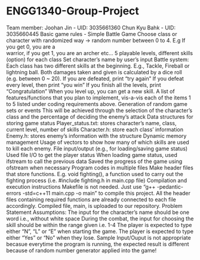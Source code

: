 # ENGG1340-Group-Project
Team member:
  Joohan Jin - UID: 3035661360
  Chun Kyu Bahk - UID: 3035660445
Basic game rules - Simple Battle Game
  Choose class or character with randomized way → random number between 0 to 4. E.g If you get 0, you are a       
  warrior, if you get 1, you are an archer etc… 
  5 playable levels, different skills (option) for each class
  Set character’s name by user’s input
Battle system:
  Each class has two different skills at the beginning. E.g., Tackle, Fireball or lightning ball.
  Both damages taken and given is calculated by a dice roll (e.g. between 0 ~ 20).
  If you are defeated, print “try again”
  If you defeat every level, then print “you win”
  If you finish all the levels, print “Congratulation”
  When you level up, you can get a new skill.
A list of features/functions that you plan to implement, vis-a-vis each of the items 1 to 5 listed under coding requirements above.
  Generation of random game sets or events
    This will be achieved through the selection of the character’s class and the percentage of deciding the enemy’s attack
  Data structures for storing game status 
    Player_status.txt: stores character’s name, class, current level, number of skills
    Character.h: store each class’ information
    Enemy.h: stores enemy’s information with the structure
  Dynamic memory management
    Usage of vectors to show how many of which skills are used to kill each enemy.
  File input/output (e.g., for loading/saving game status)
    Used file I/O to get the player status
    When loading game status, used ifstream to call the previous data
    Saved the progress of the game using ofstream when necessary
  Program codes in multiple files
    Make header files that store functions. E.g. void fighting(), a function used to carry out the fighting process (i.e. #include fighting.h in main.cpp file)
  Compilation and execution instructions
    Makefile is not needed. Just use “g++ -pedantic-errors -std=c++11 main.cpp -o main” to compile this project. 
    All the header files containing required functions are already connected to each file accordingly. 
    Compiled file, main, is uploaded to our repository.
  Problem Statement
  Assumptions:
    The input for the character’s name should be one word i.e., without white space
    During the combat, the input for choosing the skill should be within the range given i.e. 1-4
    The player is expected to type either “N”, “L” or “E” when starting the game.
    The player is expected to type either “Yes” or “No” when they lose.
Sample Input/Ouput is not appropriate becasue everytime the program is running, the expected result is different because of random number generator applied into the game!
